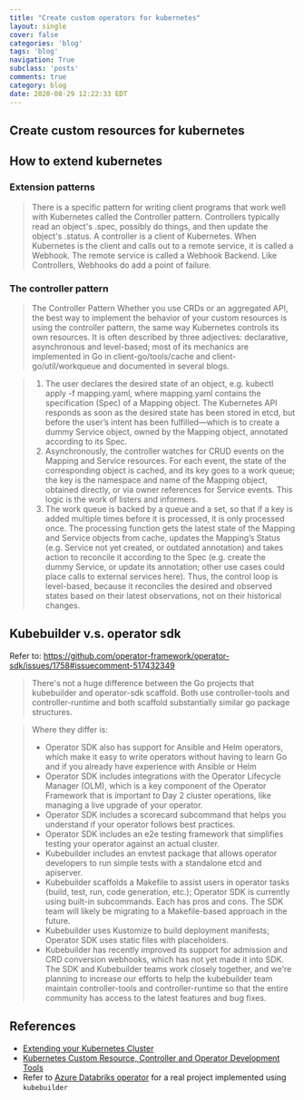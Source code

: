 ```yaml
---
title: "Create custom operators for kubernetes"
layout: single
cover: false
categories: 'blog'
tags: 'blog'
navigation: True
subclass: 'posts'
comments: true
category: blog
date: 2020-08-29 12:22:33 EDT
---
```


## Create custom resources for kubernetes

## How to extend kubernetes

### Extension patterns

> There is a specific pattern for writing client programs that work well with Kubernetes called the Controller pattern. Controllers typically read an object's .spec, possibly do things, and then update the object's .status.
> A controller is a client of Kubernetes. When Kubernetes is the client and calls out to a remote service, it is called a Webhook. The remote service is called a Webhook Backend. Like Controllers, Webhooks do add a point of failure.

### The controller pattern

> The Controller Pattern
Whether you use CRDs or an aggregated API, the best way to implement the behavior of your custom resources is using the controller pattern, the same way Kubernetes controls its own resources. It is often described by three adjectives: declarative, asynchronous and level-based; most of its mechanics are implemented in Go in client-go/tools/cache and client-go/util/workqueue and documented in several blogs.

> 1. The user declares the desired state of an object, e.g. kubectl apply -f mapping.yaml, where mapping.yaml contains the specification (Spec) of a Mapping object. The Kubernetes API responds as soon as the desired state has been stored in etcd, but before the user’s intent has been fulfilled—which is to create a dummy Service object, owned by the Mapping object, annotated according to its Spec.
> 2. Asynchronously, the controller watches for CRUD events on the Mapping and Service resources. For each event, the state of the corresponding object is cached, and its key goes to a work queue; the key is the namespace and name of the Mapping object, obtained directly, or via owner references for Service events. This logic is the work of listers and informers.
> 3. The work queue is backed by a queue and a set, so that if a key is added multiple times before it is processed, it is only processed once. The processing function gets the latest state of the Mapping and Service objects from cache, updates the Mapping’s Status (e.g. Service not yet created, or outdated annotation) and takes action to reconcile it according to the Spec (e.g. create the dummy Service, or update its annotation; other use cases could place calls to external services here). Thus, the control loop is level-based, because it reconciles the desired and observed states based on their latest observations, not on their historical changes.

## Kubebuilder v.s. operator sdk


Refer to: https://github.com/operator-framework/operator-sdk/issues/1758#issuecomment-517432349

> There's not a huge difference between the Go projects that kubebuilder and operator-sdk scaffold. Both use controller-tools and controller-runtime and both scaffold substantially similar go package structures.

> Where they differ is:
>
> - Operator SDK also has support for Ansible and Helm operators, which make it easy to write operators without having to learn Go and if you already have experience with Ansible or Helm
> - Operator SDK includes integrations with the Operator Lifecycle Manager (OLM), which is a key component of the Operator Framework that is important to Day 2 cluster operations, like managing a live upgrade of your operator.
> - Operator SDK includes a scorecard subcommand that helps you understand if your operator follows best practices.
> - Operator SDK includes an e2e testing framework that simplifies testing your operator against an actual cluster.
> - Kubebuilder includes an envtest package that allows operator developers to run simple tests with a standalone etcd and apiserver.
> - Kubebuilder scaffolds a Makefile to assist users in operator tasks (build, test, run, code generation, etc.); Operator SDK is currently using built-in subcommands. Each has pros and cons. The SDK team will likely be migrating to a Makefile-based approach in the future.
> - Kubebuilder uses Kustomize to build deployment manifests; Operator SDK uses static files with placeholders.
> - Kubebuilder has recently improved its support for admission and CRD conversion webhooks, which has not yet made it into SDK.
> The SDK and Kubebuilder teams work closely together, and we're planning to increase our efforts to help the kubebuilder team maintain controller-tools and controller-runtime so that the entire community has access to the latest features and bug fixes.

## References

- [Extending your Kubernetes Cluster](https://kubernetes.io/docs/concepts/extend-kubernetes/extend-cluster/)
- [Kubernetes Custom Resource, Controller and Operator Development Tools](https://admiralty.io/blog/kubernetes-custom-resource-controller-and-operator-development-tools/)
- Refer to [Azure Databriks operator](https://github.com/microsoft/azure-databricks-operator) for a real project implemented using `kubebuilder`
